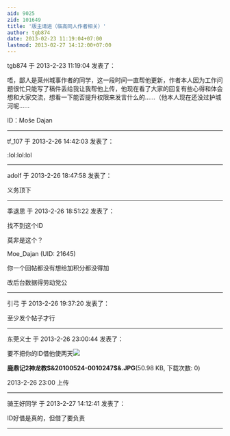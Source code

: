 ```yaml
---
aid: 9025
zid: 101649
title: '版主请进（临高同人作者相关）'
author: tgb874
date: 2013-02-23 11:19:04+07:00
lastmod: 2013-02-27 14:12:00+07:00
---
```


tgb874 于 2013-2-23 11:19:04 发表了：

唔，鄙人是莱州城事作者的同学，这一段时间一直帮他更新，作者本人因为工作问题很忙只能写了稿件丢给我让我帮他上传，他现在看了大家的回复有些心得和体会想和大家交流，想看一下能否提升权限来发言什么的……（他本人现在还没过护城河呢……

ID：Moše Dajan

---------

tf_107 于 2013-2-26 14:42:03 发表了：

:lol:lol:lol

---------

adolf 于 2013-2-26 18:47:58 发表了：

义务顶下

---------

季退思 于 2013-2-26 18:51:22 发表了：

找不到这个ID

莫非是这个？

Moe\_Dajan (UID: 21645)

你一个回帖都没有想给加积分都没得加 

改后台数据得劳动党公

---------

引弓 于 2013-2-26 19:37:20 发表了：

至少发个帖子才行

---------

东莞义士 于 2013-2-26 23:00:44 发表了：

要不把你的ID借他使两天![](https://cdn.jsdelivr.net/gh/lzjluzijie/beichao@main/img/23003366wuysu8wn8nh8ww.jpg)



**鹿鼎记2神龙教\$&20100524-0010247\$&.JPG**(50.98 KB, 下载次数: 0)



2013-2-26 23:00 上传

---------

骑王好同学 于 2013-2-27 14:12:41 发表了：

ID好借是真的，但借了要负责

---------

